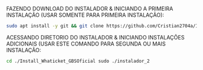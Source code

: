FAZENDO DOWNLOAD DO INSTALADOR & INICIANDO A PRIMEIRA INSTALAÇÃO (USAR SOMENTE PARA PRIMEIRA INSTALAÇÃO):

```bash
sudo apt install -y git && git clone https://github.com/Cristian2704a/Install_Whaticket_GBSOficial.git && sudo chmod -R 777 Install_Whaticket_GBSOficial && cd Install_Whaticket_GBSOficial && sudo ./instalador
```

ACESSANDO DIRETORIO DO INSTALADOR & INICIANDO INSTALAÇÕES ADICIONAIS (USAR ESTE COMANDO PARA SEGUNDA OU MAIS INSTALAÇÃO:
```bash
cd ./Install_Whaticket_GBSOficial sudo ./instalador_2
```
